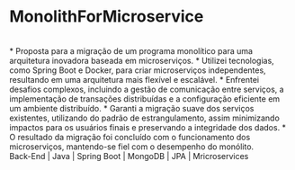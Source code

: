 # MonolithForMicroservice
<br>
* Proposta para a migração de um programa monolítico para uma arquitetura inovadora baseada em microserviços.
* Utilizei tecnologias, como Spring Boot e Docker, para criar microserviços independentes, resultando em uma arquitetura mais flexível e escalável.
* Enfrentei desafios complexos, incluindo a gestão de comunicação entre serviços, a implementação de transações distribuídas e a configuração eficiente em um ambiente distribuído.
* Garanti a migração suave dos serviços existentes, utilizando do padrão de estrangulamento, assim minimizando impactos para os usuários finais e preservando a integridade dos dados.
* O resultado da migração foi concluído com o funcionamento dos microserviços, mantendo-se fiel com o desempenho do monólito.
<br/>
Back-End  |  Java  |  Spring Boot  |  MongoDB  |  JPA  |  Mricroservices
